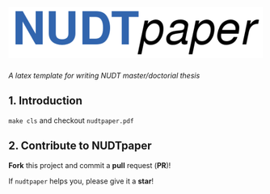 # ![nudtpaper](figures/logo.png)

*A latex template for writing NUDT master/doctorial thesis*

## 1. Introduction

`make cls` and checkout `nudtpaper.pdf`

## 2. Contribute to NUDTpaper

**Fork** this project and commit a **pull** request (**PR**)!

If `nudtpaper` helps you, please give it a **star**!